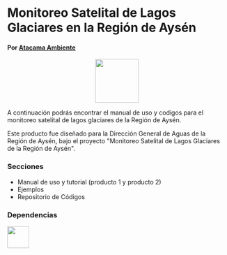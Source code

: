 # Monitoreo Satelital de Lagos Glaciares en la Región de Aysén
#### Por <a href='https://www.atacamamb.com/'>Atacama Ambiente</a>
<div id="header" align="center">
  <img src="https://user-images.githubusercontent.com/97610610/203404320-921cbf2c-6641-4715-93f7-270704578bc7.png" width="100"/>
</div>

A continuación podrás encontrar el manual de uso y codigos para el monitoreo satelital de lagos glaciares de la Región de Aysén. 

Este producto fue diseñado para la Dirección General de Aguas de la Región de Aysén, bajo el proyecto "Monitoreo Satelital de Lagos Glaciares de la Región de Aysén". 

### Secciones
- Manual de uso y tutorial (producto 1 y producto 2)
- Ejemplos
- Repositorio de Códigos

### Dependencias

<div id="header">
  <img src="https://user-images.githubusercontent.com/97610610/203406899-bd2e8e91-fc6c-40f8-9f71-a8c5a545ad92.png" width="50"/>
</div>
